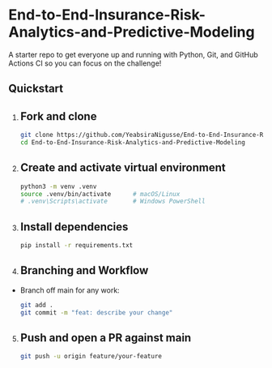 # End-to-End-Insurance-Risk-Analytics-and-Predictive-Modeling


A starter repo to get everyone up and running with Python, Git, and GitHub Actions CI so you can focus on the challenge!

##  Quickstart

1. ## Fork and  clone

   ```bash
   git clone https://github.com/YeabsiraNigusse/End-to-End-Insurance-Risk-Analytics-and-Predictive-Modeling
   cd End-to-End-Insurance-Risk-Analytics-and-Predictive-Modeling
   ```

2. ## Create and activate virtual environment

    ```bash
    python3 -m venv .venv
    source .venv/bin/activate      # macOS/Linux
    # .venv\Scripts\activate       # Windows PowerShell
    ```

3. ## Install dependencies

    ```bash
    pip install -r requirements.txt
    ```
4. ## Branching and Workflow

- Branch off main for any work:
    ```bash
    git add .
    git commit -m "feat: describe your change"
    ```
5. ## Push and open a PR against main

    ```bash
    git push -u origin feature/your-feature
    ```

